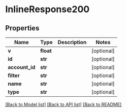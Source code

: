 # InlineResponse200

## Properties
Name | Type | Description | Notes
------------ | ------------- | ------------- | -------------
**v** | **float** |  | [optional] 
**id** | **str** |  | [optional] 
**account_id** | **str** |  | [optional] 
**filter** | **str** |  | [optional] 
**name** | **str** |  | [optional] 
**type** | **str** |  | [optional] 

[[Back to Model list]](../README.md#documentation-for-models) [[Back to API list]](../README.md#documentation-for-api-endpoints) [[Back to README]](../README.md)



